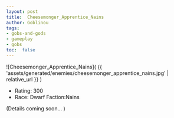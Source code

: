 ```yaml
---
layout: post
title:  Cheesemonger_Apprentice_Nains
author: Goblinou
tags:
- gobs-and-gods
- gameplay
- gobs
toc:  false
---
```


![Cheesemonger_Apprentice_Nains]( {{ 'assets/generated/enemies/cheesemonger_apprentice_nains.jpg' | relative_url }} )
- Rating: 300
- Race: Dwarf  Faction:Nains

(Details coming soon... )